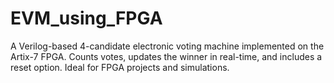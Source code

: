 # EVM_using_FPGA
A Verilog-based 4-candidate electronic voting machine implemented on the Artix-7 FPGA. Counts votes, updates the winner in real-time, and includes a reset option. Ideal for FPGA projects and simulations.
